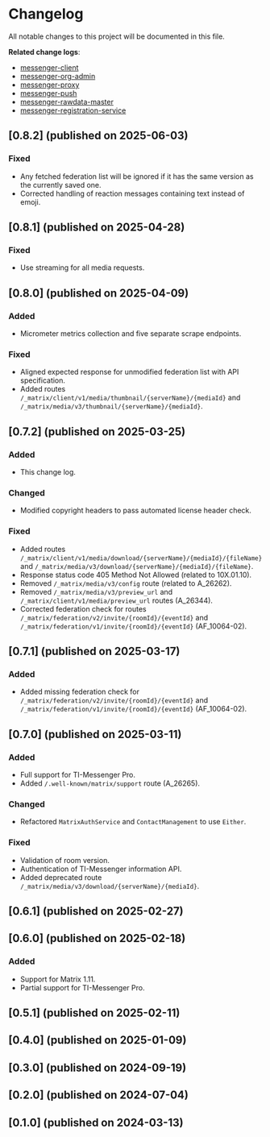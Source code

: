 # Changelog

All notable changes to this project will be documented in this file.

**Related change logs**:

- [messenger-client](https://github.com/tim-ref/messenger-client/blob/main/CHANGELOG.md)
- [messenger-org-admin](https://github.com/tim-ref/messenger-org-admin/blob/main/CHANGELOG.md)
- [messenger-proxy](https://github.com/tim-ref/messenger-proxy/blob/main/CHANGELOG.md)
- [messenger-push](https://github.com/tim-ref/messenger-push/blob/main/CHANGELOG.md)
- [messenger-rawdata-master](https://github.com/tim-ref/messenger-rawdata-master/blob/main/CHANGELOG.md)
- [messenger-registration-service](https://github.com/tim-ref/messenger-registration-service/blob/main/CHANGELOG.md)

<!--
The format is based on [Keep a Changelog](https://keepachangelog.com/en/1.1.0/).
-->

## [0.8.2] (published on 2025-06-03)

### Fixed

- Any fetched federation list will be ignored if it has the same version as the currently saved one.
- Corrected handling of reaction messages containing text instead of emoji.

## [0.8.1] (published on 2025-04-28)

### Fixed

- Use streaming for all media requests.  

## [0.8.0] (published on 2025-04-09)

### Added

- Micrometer metrics collection and five separate scrape endpoints.

### Fixed

- Aligned expected response for unmodified federation list with API specification.
- Added routes `/_matrix/client/v1/media/thumbnail/{serverName}/{mediaId}` and
  `/_matrix/media/v3/thumbnail/{serverName}/{mediaId}`.

## [0.7.2] (published on 2025-03-25)

### Added

- This change log.

### Changed

- Modified copyright headers to pass automated license header check.

### Fixed

- Added routes `/_matrix/client/v1/media/download/{serverName}/{mediaId}/{fileName}` and
  `/_matrix/media/v3/download/{serverName}/{mediaId}/{fileName}`.
- Response status code 405 Method Not Allowed (related to 10X.01.10).
- Removed `/_matrix/media/v3/config` route (related to A_26262).
- Removed `/_matrix/media/v3/preview_url` and `/_matrix/client/v1/media/preview_url` routes (A_26344).
- Corrected federation check for routes `/_matrix/federation/v2/invite/{roomId}/{eventId}` and
  `/_matrix/federation/v1/invite/{roomId}/{eventId}` (AF_10064-02).

## [0.7.1] (published on 2025-03-17)

### Added

- Added missing federation check for `/_matrix/federation/v2/invite/{roomId}/{eventId}` and
  `/_matrix/federation/v1/invite/{roomId}/{eventId}` (AF_10064-02).

## [0.7.0] (published on 2025-03-11)

### Added

- Full support for TI-Messenger Pro.
- Added `/.well-known/matrix/support` route (A_26265).

### Changed

- Refactored `MatrixAuthService` and `ContactManagement` to use `Either`.

### Fixed

- Validation of room version.
- Authentication of TI-Messenger information API.
- Added deprecated route `/_matrix/media/v3/download/{serverName}/{mediaId}`.

## [0.6.1] (published on 2025-02-27)

## [0.6.0] (published on 2025-02-18)

### Added

- Support for Matrix 1.11.
- Partial support for TI-Messenger Pro.

## [0.5.1] (published on 2025-02-11)

## [0.4.0] (published on 2025-01-09)

## [0.3.0] (published on 2024-09-19)

## [0.2.0] (published on 2024-07-04)

## [0.1.0] (published on 2024-03-13)
